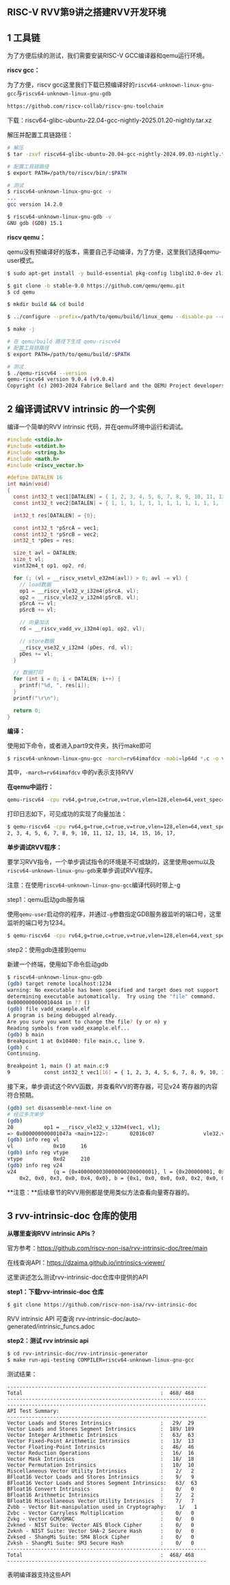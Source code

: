 ## RISC-V RVV第9讲之搭建RVV开发环境

## 1 工具链

为了方便后续的测试，我们需要安装RISC-V GCC编译器和qemu运行环境。

**riscv gcc：**

为了方便，riscv gcc这里我们下载已预编译好的`riscv64-unknown-linux-gnu-gcc`与`riscv64-unknown-linux-gnu-gdb`

~~~html
https://github.com/riscv-collab/riscv-gnu-toolchain
~~~

下载：riscv64-glibc-ubuntu-22.04-gcc-nightly-2025.01.20-nightly.tar.xz

解压并配置工具链路径：

~~~sh
# 解压
$ tar -zxvf riscv64-glibc-ubuntu-20.04-gcc-nightly-2024.09.03-nightly.tar.gz

# 配置工具链路径
$ export PATH=/path/to/riscv/bin/:$PATH

# 测试
$ riscv64-unknown-linux-gnu-gcc -v
...
gcc version 14.2.0

$ riscv64-unknown-linux-gnu-gdb -v
GNU gdb (GDB) 15.1
~~~

**riscv qemu：**

qemu没有预编译好的版本，需要自己手动编译，为了方便，这里我们选择qemu-user模式。

~~~sh
$ sudo apt-get install -y build-essential pkg-config libglib2.0-dev zlib1g-dev libpixman-1-dev autoconf automake libtool bison flex texinfo gcc g++ git

$ git clone -b stable-9.0 https://github.com/qemu/qemu.git
$ cd qemu

$ mkdir build && cd build

$ ../configure --prefix=/path/to/qemu/build/linux_qemu --disable-pa --disable-linux-aio --disable-rbd --disable-vnc --disable-sdl --disable-sdl-image --target-list=riscv64-linux-user

$ make -j

# 在 qemu/build 路径下生成 qemu-riscv64  
# 配置工具链路径
$ export PATH=/path/to/qemu/build/:$PATH

# 测试
$ ./qemu-riscv64 --version
qemu-riscv64 version 9.0.4 (v9.0.4)
Copyright (c) 2003-2024 Fabrice Bellard and the QEMU Project developers
~~~



## 2 编译调试RVV intrinsic 的一个实例

编译一个简单的RVV intrinsic 代码，并在qemu环境中运行和调试。

~~~c
#include <stdio.h>
#include <stdint.h>
#include <string.h>
#include <math.h>
#include <riscv_vector.h>

#define DATALEN 16
int main(void)
{
  const int32_t vec1[DATALEN] = { 1, 2, 3, 4, 5, 6, 7, 8, 9, 10, 11, 12, 13, 14, 15, 16 };
  const int32_t vec2[DATALEN] = { 1, 1, 1, 1, 1, 1, 1, 1, 1, 1, 1, 1, 1, 1, 1, 1 };

  int32_t res[DATALEN] = {0};

  const int32_t *pSrcA = vec1;
  const int32_t *pSrcB = vec2;
  int32_t *pDes = res;

  size_t avl = DATALEN;
  size_t vl;
  vint32m4_t op1, op2, rd;

  for (; (vl = __riscv_vsetvl_e32m4(avl)) > 0; avl -= vl) {
    // load数据
    op1 = __riscv_vle32_v_i32m4(pSrcA, vl);
    op2 = __riscv_vle32_v_i32m4(pSrcB, vl);
    pSrcA += vl;
    pSrcB += vl;

    // 向量加法
    rd = __riscv_vadd_vv_i32m4(op1, op2, vl);

    // store数据
    __riscv_vse32_v_i32m4 (pDes, rd, vl);
    pDes += vl;
  }

  // 数据打印
  for (int i = 0; i < DATALEN; i++) {
    printf("%d, ", res[i]);
  }
  printf("\r\n");

  return 0;
}
~~~

**编译：**

使用如下命令，或者进入part9文件夹，执行make即可

~~~sh
$ riscv64-unknown-linux-gnu-gcc -march=rv64imafdcv -mabi=lp64d *.c -o vadd_example.elf -lm -static -O2 -g
~~~

其中，`-march=rv64imafdcv` 中的v表示支持RVV

**在qemu中运行：**

~~~sh
qemu-riscv64 -cpu rv64,g=true,c=true,v=true,vlen=128,elen=64,vext_spec=v1.0 ./vadd_example.elf
~~~

打印日志如下，可见成功的实现了向量加法：

~~~sh
$ qemu-riscv64 -cpu rv64,g=true,c=true,v=true,vlen=128,elen=64,vext_spec=v1.0 ./vadd_example.elf
2, 3, 4, 5, 6, 7, 8, 9, 10, 11, 12, 13, 14, 15, 16, 17,
~~~

**单步调试RVV程序：**

要学习RVV指令，一个单步调试指令的环境是不可或缺的，这里使用qemu以及`riscv64-unknown-linux-gnu-gdb`来单步调试RVV程序。

注意：在使用`riscv64-unknown-linux-gnu-gcc`编译代码时带上-g

step1：qemu启动gdb服务端

使用`qemu-user`启动你的程序，并通过`-g`参数指定GDB服务器监听的端口号，这里监听的端口号为1234。

~~~sh
$ qemu-riscv64 -cpu rv64,g=true,c=true,v=true,vlen=128,elen=64,vext_spec=v1.0 -g 1234 ./vadd_example.elf
~~~

step2：使用gdb连接到qemu

新建一个终端，使用如下命令启动gdb

~~~sh
$ riscv64-unknown-linux-gnu-gdb
(gdb) target remote localhost:1234
warning: No executable has been specified and target does not support
determining executable automatically.  Try using the "file" command.
0x00000000000104d4 in ?? ()
(gdb) file vadd_example.elf
A program is being debugged already.
Are you sure you want to change the file? (y or n) y
Reading symbols from vadd_example.elf...
(gdb) b main
Breakpoint 1 at 0x10400: file main.c, line 9.
(gdb) c
Continuing.

Breakpoint 1, main () at main.c:9
9           const int32_t vec1[16] = { 1, 2, 3, 4, 5, 6, 7, 8, 9, 10, 11, 12, 13, 14, 15, 16 };

~~~

接下来，单步调试这个RVV函数，并查看RVV的寄存器，可见v24 寄存器的内容符合预期。

~~~sh
(gdb) set disassemble-next-line on
# 经过多次单步
(gdb)
20          op1 = __riscv_vle32_v_i32m4(vec1, vl);
=> 0x000000000001047a <main+122>:       02016c07                vle32.v v24,(sp)
(gdb) info reg vl
vl             0x10     16
(gdb) info reg vtype
vtype          0xd2     210
(gdb) info reg v24
v24            {q = {0x4000000030000000200000001}, l = {0x200000001, 0x400000003}, w = {0x1, 0x2, 0x3, 0x4}, s = {0x1, 0x0,
    0x2, 0x0, 0x3, 0x0, 0x4, 0x0}, b = {0x1, 0x0, 0x0, 0x0, 0x2, 0x0, 0x0, 0x0, 0x3, 0x0, 0x0, 0x0, 0x4, 0x0, 0x0, 0x0}}
~~~



**注意：**后续章节的RVV用例都是使用类似方法查看向量寄存器的。

## 3 rvv-intrinsic-doc 仓库的使用

**从哪里查询RVV intrinsic APIs？**

官方参考：https://github.com/riscv-non-isa/rvv-intrinsic-doc/tree/main

在线查询API：https://dzaima.github.io/intrinsics-viewer/

这里讲述怎么测试rvv-intrinsic-doc仓库中提供的API

**step1：下载rvv-intrinsic-doc 仓库**

~~~sh
$ git clone https://github.com/riscv-non-isa/rvv-intrinsic-doc
~~~

RVV intrinsic API 可查询 rvv-intrinsic-doc/auto-generated/intrinsic_funcs.adoc

**step2：测试 rvv intrinsic api**

~~~sh
$ cd rvv-intrinsic-doc/rvv-intrinsic-generator
$ make run-api-testing COMPILER=riscv64-unknown-linux-gnu-gcc
~~~

测试结果：

~~~log
-----------------------------------------------------------------
Total                                             :  468/ 468
-----------------------------------------------------------------
-----------------------------------------------------------------
API Test Summary:
-----------------------------------------------------------------
Vector Loads and Stores Intrinsics                :   29/  29
Vector Loads and Stores Segment Intrinsics        :  189/ 189
Vector Integer Arithmetic Intrinsics              :   63/  63
Vector Fixed-Point Arithmetic Intrinsics          :   13/  13
Vector Floating-Point Intrinsics                  :   46/  46
Vector Reduction Operations                       :   16/  16
Vector Mask Intrinsics                            :   18/  18
Vector Permutation Intrinsics                     :   10/  10
Miscellaneous Vector Utility Intrinsics           :    2/   2
BFloat16 Vector Loads and Stores Intrinsics       :    9/   9
BFloat16 Vector Loads and Stores Segment Intrinsics:   63/  63
BFloat16 Convert Intrinsics                       :    0/   0
BFloat16 Arithmetic Intrinsics                    :    2/   2
BFloat16 Miscellaneous Vector Utility Intrinsics  :    7/   7
Zvbb - Vector Bit-manipulation used in Cryptography:    1/   1
Zvbc - Vector Carryless Multiplication            :    0/   0
Zvkg - Vector GCM/GMAC                            :    0/   0
Zvkned - NIST Suite: Vector AES Block Cipher      :    0/   0
Zvknh - NIST Suite: Vector SHA-2 Secure Hash      :    0/   0
Zvksed - ShangMi Suite: SM4 Block Cipher          :    0/   0
Zvksh - ShangMi Suite: SM3 Secure Hash            :    0/   0
-----------------------------------------------------------------
Total                                             :  468/ 468
-----------------------------------------------------------------
~~~

表明编译器支持这些API





